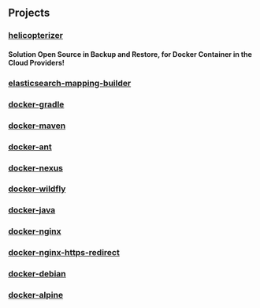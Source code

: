 ## Projects

### [helicopterizer]
#### Solution Open Source in Backup and Restore, for Docker Container in the Cloud Providers!

### [elasticsearch-mapping-builder]

### [docker-gradle]

### [docker-maven]

### [docker-ant]

### [docker-nexus]

### [docker-wildfly]

### [docker-java]

### [docker-nginx]

### [docker-nginx-https-redirect]

### [docker-debian]

### [docker-alpine]




[helicopterizer]: https://github.com/frekele/helicopterizer
[elasticsearch-mapping-builder]: https://github.com/frekele/elasticsearch-mapping-builder
[docker-gradle]: https://github.com/frekele/docker-gradle
[docker-maven]: https://github.com/frekele/docker-maven
[docker-ant]: https://github.com/frekele/docker-ant
[docker-nexus]: https://github.com/frekele/docker-nexus
[docker-wildfly]: https://github.com/frekele/docker-wildfly
[docker-java]: https://github.com/frekele/docker-java
[docker-nginx]: https://github.com/frekele/docker-nginx
[docker-nginx-https-redirect]: https://github.com/frekele/docker-nginx-https-redirect
[docker-debian]: https://github.com/frekele/docker-debian
[docker-alpine]: https://github.com/frekele/docker-alpine
